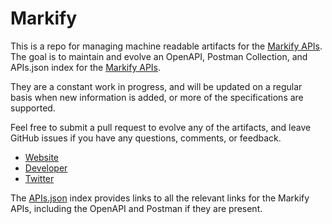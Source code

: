 # MarkifyThis is a repo for managing machine readable artifacts for the [Markify APIs](http://www.markify.com). The goal is to maintain and evolve an OpenAPI, Postman Collection, and APIs.json index for the [Markify APIs](http://www.markify.com).They are a constant work in progress, and will be updated on a regular basis when new information is added, or more of the specifications are supported.Feel free to submit a pull request to evolve any of the artifacts, and leave GitHub issues if you have any questions, comments, or feedback.- [Website](http://www.markify.com)- [Developer](http://www.markify.com)- [Twitter](https://twitter.com/3dvMarkifyia)The [APIs.json](https://github.com/api-evangelist/markify/blob/master/apis.json) index provides links to all the relevant links for the Markify APIs, including the OpenAPI and Postman if they are present.